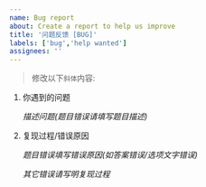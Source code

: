 ```yaml
---
name: Bug report
about: Create a report to help us improve
title: '问题反馈 [BUG]'
labels: ['bug','help wanted']
assignees: ''
---
```


> 修改以下`斜体`内容:

1. 你遇到的问题

   *描述问题(题目错误请填写题目描述)*

2. 复现过程/错误原因

   *题目错误填写错误原因(如答案错误/选项文字错误)*

   *其它错误请写明复现过程*